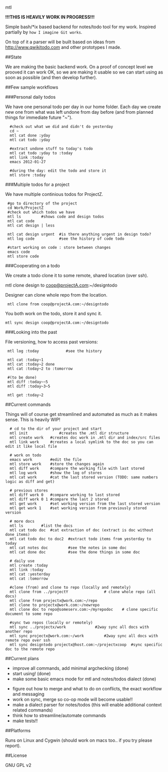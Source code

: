 mtl

**!!!THIS IS HEAVILY WORK IN PROGRESS!!!**

Simple bash/*ix based backend for notes/todo tool for my work. Inspired partially by `how I imagine Git works`. 

On top of it a parser will be built based on ideas from http://www.qwikitodo.com and other prototypes I made.


##State

We are making the basic backend work. On a proof of concept level we prooved it can work OK, so we are making it 
usable so we can start using as soon as possible (and then develop further). 

##Few sample workflows

###Personal daily todos

We have one personal todo per day in our home folder. Each day we create new one from what was left undone
from day before (and from planned things for immediate future "~").

      #check out what we did and didn't do yesterday
      cd ~
      mtl cat done :yday
      mtl cat todo :yday

      #extract undone stuff to today's todo
      mtl cat todo :yday to :today
      mtl link :today
      emacs 2012-01-27

      #during the day: edit the todo and store it
      mtl store :today
      

###Multiple todos for a project

We have multiple continious todos for ProjectZ.

     #go to directory of the project
     cd Work/ProjectZ
     #check out which todos we have
     mtl ls			#shows code and design todos
     mtl cat code
     mtl cat design | less

     mtl cat design urgent	#is there anything urgent in design todo?	
     mtl log code   		#see the history of code todo

     #start working on code : store between changes
     emacs code
     mtl store code

###Cooperating on a todo

We create a todo clone it to some remote, shared location (over ssh).

   mtl clone design to coop@projectA.com:~/designtodo

Designer can clone whole repo from the location.

	 mtl clone from coop@projectA.com:~/designtodo

You both work on the todo, store it and sync it.

    mtl sync design coop@projectA.com:~/designtodo


###Looking into the past

File versioning, how to access past versions:

     mtl log :today    	       #see the history

     mtl cat :today~1
     mtl cat :today~2 done
     mtl cat :today~2 to :tomorrow
     
     #(to be done)
     mtl diff :today~~5
     mtl diff :today~3~5

     mtl get :today~2


##Current commands

Things will of course get streamlined and automated as much as it makes sense. This is heavily WIP!

	  # cd to the dir of your project and start
	  mtl init   	    	#creates the .mtl dir structure
	  mtl create work	#creates doc work in .mtl dir and index/src files
	  mtl link work 	#creates a local symlink to the doc so you can edit it like local file

	  # work on todo
	  emacs work		#edit the file
	  mtl store work	#store the changes again
	  mtl diff work		#compare the working file with last stored
	  mtl log work		#show the log of stores
	  mtl cat work		#cat the last stored version (TODO: same numbers logic as diff and get)

	  # previous stores
	  mtl diff work 0	#compare working to last stored
	  mtl diff work 0 1	#compare the last 2 stored
	  mtl get work	  	#set working version from the last stored version
	  mtl get work 1	#set working version from previously stored version

	  # more docs
	  mtl ls		#list the docs
	  mtl cat todo doc	#cat extraction of doc (extract is doc without done items)
	  mtl cat todo doc to doc2 	#extract todo items from yesterday to today
	  mtl cat notes doc	     	#see the notes in some doc
	  mtl cat done doc	     	#see the done things in some doc

	  # daily use
	  mtl create :today
	  mtl link :today
	  mtl cat :yesterday
	  mtl cat :tomorrow

	  #clone (from) and clone to repo (locally and remotely)
	  mtl clone from ../projectY				# clone whole repo (all docs)
	  mtl clone from projectx@work.com:~/repo		
	  mtl clone to projectx@work.com:~/newrepo
	  mtl clone doc to repo@someserv.com:~/myrepodoc	# clone specific document to some repo

	  #sync two repos (locally or remotely)
	  mtl sync ../projectx/work				#2way sync all docs with another repo
	  mtl sync projectx@work.com:~/work			#2way sync all docs with remote repo over ssh
	  mtl sync designtodo projectx@host.com:~/projectxcoop  #sync specific doc to the remote repo
	  

##Current plans

+ improve all commands, add minimal argchecking (done)
+ start using! (done)
+ make some basic emacs mode for mtl and notes/todos dialect (done)
- figure out how to merge and what to do on conflicts, the exact workflow and messaging
- work on sync, merge so co-op mode will become usable!!
- make a dialect parser for notes/todos (this will enable additional context related commands)
- think how to streamline/automate commands
- make tests!!

##Platforms

Runs on Linux and Cygwin (should work on macs too.. if you try please report).

##License

GNU GPL v2
